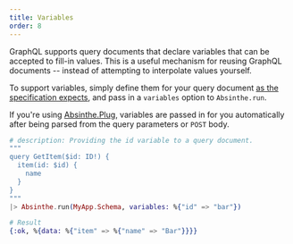 ```yaml
---
title: Variables
order: 8
---
```


GraphQL supports query documents that declare variables that can be accepted to
fill-in values. This is a useful mechanism for reusing GraphQL documents --
instead of attempting to interpolate values yourself.

To support variables, simply define them for your query document [as the specification expects](https://facebook.github.io/graphql/#sec-Language.Query-Document.Variables),
and pass in a `variables` option to `Absinthe.run`.

<p class="notice">
  If you're using <a href="/guides/plug-phoenix/">Absinthe.Plug</a>,
  variables are passed in for you automatically after being parsed
  from the query parameters or <code>POST</code> body.
</p>

```elixir
# description: Providing the id variable to a query document.
"""
query GetItem($id: ID!) {
  item(id: $id) {
    name
  }
}
"""
|> Absinthe.run(MyApp.Schema, variables: %{"id" => "bar"})

# Result
{:ok, %{data: %{"item" => %{"name" => "Bar"}}}}
```
